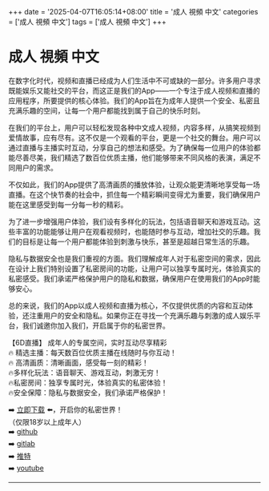 +++
date = '2025-04-07T16:05:14+08:00'
title = '成人 視頻 中文'
categories = ['成人 視頻 中文']
tags = ['成人 視頻 中文']
+++

# 成人 視頻 中文

在数字化时代，视频和直播已经成为人们生活中不可或缺的一部分。许多用户寻求既能娱乐又能社交的平台，而这正是我们的App——一个专注于成人视频和直播的应用程序，所要提供的核心体验。我们的App旨在为成年人提供一个安全、私密且充满乐趣的空间，让每一个用户都能找到属于自己的快乐时刻。

在我们的平台上，用户可以轻松发现各种中文成人视频，内容多样，从搞笑视频到爱情故事，应有尽有。这不仅是一个观看的平台，更是一个社交的舞台。用户可以通过直播与主播实时互动，分享自己的想法和感受。为了确保每一位用户的体验都能尽善尽美，我们精选了数百位优质主播，他们能够带来不同风格的表演，满足不同用户的需求。

不仅如此，我们的App提供了高清画质的播放体验，让观众能更清晰地享受每一场直播。在这个快节奏的社会中，抓住每一个精彩瞬间变得尤为重要，我们确保用户能在这里感受到每一分每一秒的精彩。

为了进一步增强用户体验，我们设有多样化的玩法，包括语音聊天和游戏互动。这些丰富的功能能够让用户在观看视频时，也能随时参与互动，增加社交的乐趣。我们的目标是让每一个用户都能体验到刺激与快乐，甚至是超越日常生活的乐趣。

隐私与数据安全也是我们重视的方面。我们理解成年人对于私密空间的需求，因此在设计上我们特别设置了私密房间的功能，让用户可以独享专属时光，体验真实的私密感受。我们承诺严格保护用户的隐私和数据，确保用户在使用我们的App时能够安心。

总的来说，我们的App以成人视频和直播为核心，不仅提供优质的内容和互动体验，还注重用户的安全和隐私。如果你正在寻找一个充满乐趣与刺激的成人娱乐平台，我们诚邀你加入我们，开启属于你的私密世界。

【6D直播】
成年人的专属空间，实时互动尽享精彩  
🔥 精选主播：每天数百位优质主播在线随时与你互动！  
🔥 高清画质：清晰画面，感受每一刻的精彩！  
🔥多样化玩法：语音聊天、游戏互动，刺激无穷！  
🔥私密房间：独享专属时光，体验真实的私密体验！  
🔥安全保障：隐私与数据安全，我们承诺严格保护！  

➡️ [立即下载](https://down123.s3.ap-east-1.amazonaws.com/down/down.html?channelCode=blog) ⬅️，开启你的私密世界！  
（仅限18岁以上成年人）  
➡️ [github](https://aldult-live.github.io/)  
➡️ [gitlab](https://seo-09598d.gitlab.io/)  
➡️ [推特](https://x.com/wegame33)  
➡️ [youtube](https://www.youtube.com/@6Dlive)  

---
